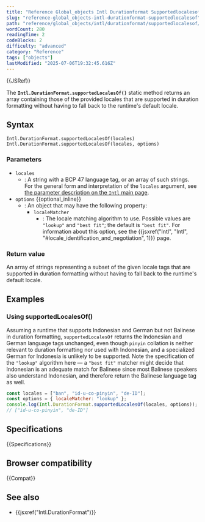 ```yaml
---
title: "Reference Global_objects Intl Durationformat Supportedlocalesof"
slug: "reference-global_objects-intl-durationformat-supportedlocalesof"
path: "reference/global_objects/intl/durationformat/supportedlocalesof/index.md"
wordCount: 280
readingTime: 2
codeBlocks: 2
difficulty: "advanced"
category: "Reference"
tags: ["objects"]
lastModified: "2025-07-06T19:32:45.616Z"
---
```



{{JSRef}}

The **`Intl.DurationFormat.supportedLocalesOf()`** static method returns an array containing those of the provided locales that are supported in duration formatting without having to fall back to the runtime's default locale.

## Syntax

```js-nolint
Intl.DurationFormat.supportedLocalesOf(locales)
Intl.DurationFormat.supportedLocalesOf(locales, options)
```

### Parameters

- `locales`
  - : A string with a BCP 47 language tag, or an array of such strings. For the general form and interpretation of the `locales` argument, see [the parameter description on the `Intl` main page](/en-US/docs/Web/JavaScript/Reference/Global_Objects/Intl#locales_argument).
- `options` {{optional_inline}}
  - : An object that may have the following property:
    - `localeMatcher`
      - : The locale matching algorithm to use. Possible values are `"lookup"` and `"best fit"`; the default is `"best fit"`. For information about this option, see the {{jsxref("Intl", "Intl", "#locale_identification_and_negotiation", 1)}} page.

### Return value

An array of strings representing a subset of the given locale tags that are supported in duration formatting without having to fall back to the runtime's default locale.

## Examples

### Using supportedLocalesOf()

Assuming a runtime that supports Indonesian and German but not Balinese in duration formatting, `supportedLocalesOf` returns the Indonesian and German language tags unchanged, even though `pinyin` collation is neither relevant to duration formatting nor used with Indonesian, and a specialized German for Indonesia is unlikely to be supported. Note the specification of the `"lookup"` algorithm here — a `"best fit"` matcher might decide that Indonesian is an adequate match for Balinese since most Balinese speakers also understand Indonesian, and therefore return the Balinese language tag as well.

```js
const locales = ["ban", "id-u-co-pinyin", "de-ID"];
const options = { localeMatcher: "lookup" };
console.log(Intl.DurationFormat.supportedLocalesOf(locales, options));
// ["id-u-co-pinyin", "de-ID"]
```

## Specifications

{{Specifications}}

## Browser compatibility

{{Compat}}

## See also

- {{jsxref("Intl.DurationFormat")}}
